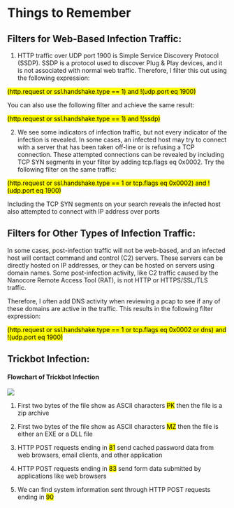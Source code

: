 Things to Remember
==================

Filters for Web-Based Infection Traffic:
----------------------------------------

1.  HTTP traffic over UDP port 1900 is Simple Service Discovery Protocol (SSDP). SSDP is a protocol used to discover Plug & Play devices, and it is not associated with normal web traffic. Therefore, I filter this out using the following expression:

<mark>(http.request or ssl.handshake.type == 1) and !(udp.port eq 1900)</mark>

You can also use the following filter and achieve the same result:

<mark>(http.request or ssl.handshake.type == 1) and !(ssdp)</mark>

2.  We see some indicators of infection traffic, but not every indicator of the infection is revealed. In some cases, an infected host may try to connect with a server that has been taken off-line or is refusing a TCP connection. These attempted connections can be revealed by including TCP SYN segments in your filter by adding tcp.flags eq 0x0002. Try the following filter on the same traffic:  
    

<mark>(http.request or ssl.handshake.type == 1 or tcp.flags eq 0x0002) and !(udp.port eq 1900)</mark>
  

Including the TCP SYN segments on your search reveals the infected host also attempted to connect with IP address over ports

Filters for Other Types of Infection Traffic:
---------------------------------------------

In some cases, post-infection traffic will not be web-based, and an infected host will contact command and control (C2) servers. These servers can be directly hosted on IP addresses, or they can be hosted on servers using domain names. Some post-infection activity, like C2 traffic caused by the Nanocore Remote Access Tool (RAT), is not HTTP or HTTPS/SSL/TLS traffic.

Therefore, I often add DNS activity when reviewing a pcap to see if any of these domains are active in the traffic. This results in the following filter expression:

<mark>(http.request or ssl.handshake.type == 1 or tcp.flags eq 0x0002 or dns) and !(udp.port eq 1900)</mark>

Trickbot Infection:
--------------
#### Flowchart of Trickbot Infection ####
![](https://unit42.paloaltonetworks.com/wp-content/uploads/2019/11/word-image-61-1024x554.png)


1.  First two bytes of the file show as ASCII characters <mark>PK</mark> then the file is a zip archive

2.  First two bytes of the file show as ASCII characters <mark>MZ</mark> then the file is either an EXE or a DLL file

3. HTTP POST requests ending in <mark>81</mark> send cached password data from web browsers, email clients, and other application

4. HTTP POST requests ending in <mark>83</mark> send form data submitted by applications like web browsers

5. We can find system information sent through HTTP POST requests ending in <mark>90</mark>

